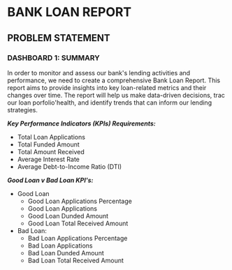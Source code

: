 # BANK LOAN REPORT

## PROBLEM STATEMENT
### DASHBOARD 1: SUMMARY  
In order to monitor and assess our bank's lending activities and performance, we need to create a comprehensive Bank Loan Report. This report aims to provide insights into key loan-related metrics and their changes over time. The report will help us make data-driven decisions, trac our loan porfolio'health, and identify trends that can inform our lending strategies.

***Key Performance Indicators (KPIs) Requirements:***
   - Total Loan Applications
   - Total Funded Amount
   - Total Amount Received
   - Average Interest Rate
   - Average Debt-to-Income Ratio (DTI)
     
***Good Loan v Bad Loan KPI's:***
+ Good Loan
    - Good Loan Applications Percentage
    - Good Loan Applications
    - Good Loan Dunded Amount
    - Good Loan Total Received Amount
+ Bad Loan:
    - Bad Loan Applications Percentage
    - Bad Loan Applications
    - Bad Loan Dunded Amount
    - Bad Loan Total Received Amount
  
